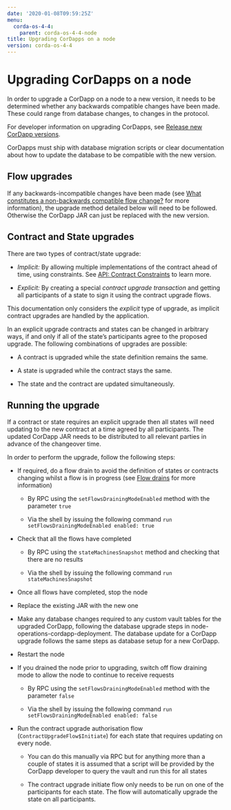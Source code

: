 ```yaml
---
date: '2020-01-08T09:59:25Z'
menu:
  corda-os-4-4:
    parent: corda-os-4-4-node
title: Upgrading CorDapps on a node
version: corda-os-4-4
---
```



# Upgrading CorDapps on a node

In order to upgrade a CorDapp on a node to a new version, it needs to be determined whether any backwards compatible
            changes have been made. These could range from database changes, to changes in the protocol.

For developer information on upgrading CorDapps, see [Release new CorDapp versions](upgrading-cordapps.md).

CorDapps must ship with database migration scripts or clear documentation about how to update the database to be compatible with the new version.


## Flow upgrades

If any backwards-incompatible changes have been made (see [What constitutes a non-backwards compatible flow change?](upgrading-cordapps.md#upgrading-cordapps-backwards-incompatible-flow-changes)
                for more information), the upgrade method detailed below will need to be followed. Otherwise the CorDapp JAR can just
                be replaced with the new version.


## Contract and State upgrades

There are two types of contract/state upgrade:


* *Implicit:* By allowing multiple implementations of the contract ahead of time, using constraints. See
                        [API: Contract Constraints](api-contract-constraints.md) to learn more.


* *Explicit:* By creating a special *contract upgrade transaction* and getting all participants of a state to sign it using the
                        contract upgrade flows.


This documentation only considers the *explicit* type of upgrade, as implicit contract upgrades are handled by the application.

In an explicit upgrade contracts and states can be changed in arbitrary ways, if and only if all of the state’s participants
                agree to the proposed upgrade. The following combinations of upgrades are possible:


* A contract is upgraded while the state definition remains the same.


* A state is upgraded while the contract stays the same.


* The state and the contract are updated simultaneously.



## Running the upgrade

If a contract or state requires an explicit upgrade then all states will need updating to the new contract at a time agreed
                by all participants. The updated CorDapp JAR needs to be distributed to all relevant parties in advance of the changeover
                time.

In order to perform the upgrade, follow the following steps:


* If required, do a flow drain to avoid the definition of states or contracts changing whilst a flow is in progress (see [Flow drains](upgrading-cordapps.md#upgrading-cordapps-flow-drains) for more information)


    * By RPC using the `setFlowsDrainingModeEnabled` method with the parameter `true`


    * Via the shell by issuing the following command `run setFlowsDrainingModeEnabled enabled: true`



* Check that all the flows have completed


    * By RPC using the `stateMachinesSnapshot` method and checking that there are no results


    * Via the shell by issuing the following command `run stateMachinesSnapshot`



* Once all flows have completed, stop the node


* Replace the existing JAR with the new one


* Make any database changes required to any custom vault tables for the upgraded CorDapp,
                        following the database upgrade steps in node-operations-cordapp-deployment.
                        The database update for a CorDapp upgrade follows the same steps as database setup for a new CorDapp.


* Restart the node


* If you drained the node prior to upgrading, switch off flow draining mode to allow the node to continue to receive requests


    * By RPC using the `setFlowsDrainingModeEnabled` method with the parameter `false`


    * Via the shell by issuing the following command `run setFlowsDrainingModeEnabled enabled: false`



* Run the contract upgrade authorisation flow (`ContractUpgradeFlow$Initiate`) for each state that requires updating on every node.


    * You can do this manually via RPC but for anything more than a couple of states it is assumed that a script will be
                                provided by the CorDapp developer to query the vault and run this for all states


    * The contract upgrade initiate flow only needs to be run on one of the participants for each state. The flow will
                                automatically upgrade the state on all participants.




